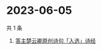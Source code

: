 # 2023-06-05

共 1 条

<!-- BEGIN ZHIHUSEARCH -->
<!-- 最后更新时间 Mon Jun 05 2023 01:04:32 GMT+0800 (China Standard Time) -->
1. [答主楚云卿原创诗句「入选」诗经](https://www.zhihu.com/search?q=答主楚云卿原创诗句「入选」诗经)
<!-- END ZHIHUSEARCH -->
